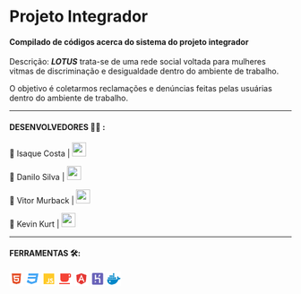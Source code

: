 

# Projeto Integrador 

<h4>Compilado de códigos acerca do sistema do projeto integrador</h1> 
Descrição: <b><i>LOTUS</i></b> trata-se de uma rede social voltada para mulheres vitmas de discriminação e desigualdade dentro do ambiente de trabalho.
 
O objetivo é coletarmos reclamações e denúncias feitas pelas usuárias dentro do ambiente de trabalho.

---------------------------------------------------------------------------------

<h4>DESENVOLVEDORES  👨‍💻 :</h4> 

:small_blue_diamond:	 Isaque Costa | <a href="https://www.linkedin.com/in/isaque-silva/">
<img src = "https://cdn.worldvectorlogo.com/logos/linkedin-icon-2.svg" width="25" height="25">
</a>

:small_blue_diamond:	Danilo Silva | <a href="https://www.linkedin.com/in/danilo-silva-77204312b/">
<img src = "https://cdn.worldvectorlogo.com/logos/linkedin-icon-2.svg" width="25" height="25">
</a>

:small_blue_diamond:	Vitor Murback | <a href="https://www.linkedin.com/in/vitor-murback-45aaba200/">
<img src = "https://cdn.worldvectorlogo.com/logos/linkedin-icon-2.svg" width="25" height="25">
</a>

:small_blue_diamond:	Kevin Kurt | <a href="https://www.linkedin.com/in/kevin-kurt-3871891a6/">
<img src = "https://cdn.worldvectorlogo.com/logos/linkedin-icon-2.svg" width="25" height="25">
</a>

---------------------------------------------------------------------------------
<h4>FERRAMENTAS  🛠️:</h4>

<p align="left">
<img src="https://raw.githubusercontent.com/PKief/vscode-material-icon-theme/main/icons/html.svg" alt="react" width="25" height="25" />
<img src="https://raw.githubusercontent.com/PKief/vscode-material-icon-theme/main/icons/css.svg" alt="css" width="25" height="25" />
<img src="https://raw.githubusercontent.com/PKief/vscode-material-icon-theme/main/icons/javascript.svg" alt="javascript" width="25" height="25" />
<img src="https://raw.githubusercontent.com/PKief/vscode-material-icon-theme/main/icons/java.svg" alt="java" width="25" height="25" />
<img src="https://raw.githubusercontent.com/PKief/vscode-material-icon-theme/main/icons/angular.svg" alt="angular-js" width="25" height="25" />
<img src="https://raw.githubusercontent.com/PKief/vscode-material-icon-theme/main/icons/heroku.svg" alt="heroku" width="25" height="25" />
<img src="https://raw.githubusercontent.com/PKief/vscode-material-icon-theme/main/icons/docker.svg" alt="Docker" width="25" height="25" />
</p>


